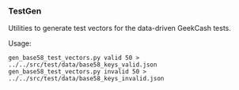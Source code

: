 ### TestGen ###

Utilities to generate test vectors for the data-driven GeekCash tests.

Usage: 

    gen_base58_test_vectors.py valid 50 > ../../src/test/data/base58_keys_valid.json
    gen_base58_test_vectors.py invalid 50 > ../../src/test/data/base58_keys_invalid.json